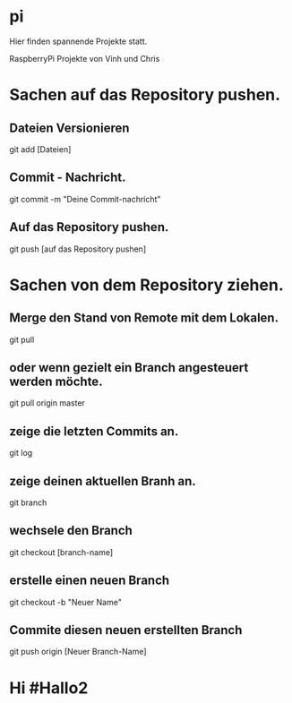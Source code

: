 ﻿# pi

Hier finden spannende Projekte statt.

RaspberryPi Projekte von Vinh und Chris


# Sachen auf das Repository pushen.

## Dateien Versionieren 
git add [Dateien]

## Commit - Nachricht. 
git commit -m "Deine Commit-nachricht"

## Auf das Repository pushen.
git push [auf das Repository pushen]


# Sachen von dem Repository ziehen.

## Merge den Stand von Remote mit dem Lokalen.
git pull 


## oder wenn gezielt ein Branch angesteuert werden möchte.
git pull origin master


## zeige die letzten Commits an.
git log

## zeige deinen aktuellen Branh an.
git branch

## wechsele den Branch
git checkout [branch-name]

## erstelle einen neuen Branch
git checkout -b "Neuer Name"

## Commite diesen neuen erstellten Branch
git push origin [Neuer Branch-Name] 
# Hi #Hallo2
